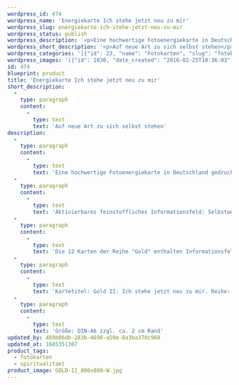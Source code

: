 ```yaml
---
wordpress_id: 474
wordpress_name: 'Energiekarte Ich stehe jetzt neu zu mir'
wordpress_slug: energiekarte-ich-stehe-jetzt-neu-zu-mir
wordpress_status: publish
wordpress_description: '<p>Eine hochwertige Fotoenergiekarte in Deutschland gedruckt und in Handarbeit laminiert.  Sie ist in Postkartengröße (DIN-A6) oder kleiner gut zu transportieren und kann auch auf den Körper aufgelegt werden.</p><p>Aktivierbares feinstoffliches Informationsfeld: Selbstwert – Schutz – Präsenz – Erleuchtung: Der Vorgang des sogenannten "Erwachens" verändert das Leben eines Menschen in vielerlei Hinsicht. Der eigene Wert wird auf neue Art gesehen. Themen wie Schutz und Präsenz werden auf neue Art erfahren und erfordern ein neues Bewusstsein mit geänderten Verhaltensweisen.<br />Die 12 Karten der Reihe "Gold" enthalten Informationsfelder (''Energie''felder), welche sich auf einen Zustand von vollständiger Klarheit und dem Erkennen dessen, was ist, beziehen. "Erleuchtung" bezeichnet unserer Erkenntnis nach einen natürlichen Grundzustand eines jeden Menschen, der erlangt werden kann.</p><p>Kartetitel: Gold II: Ich stehe jetzt neu zu mir. Reihe: Gold.</p><p>Größe: DIN-A6 zzgl. ca. 2 cm Rand<br />Andere Formate sind individuell für Sie innerhalb weniger Tage herstellbar. Bitte kontaktieren Sie uns hierfür unter <a href="mailto:info@elvedenverlag.de">info@elvedenverlag.de</a>.</p><p>Anwendungshinweise</p>'
wordpress_short_description: '<p>Auf neue Art zu sich selbst stehen</p>'
wordpress_categories: '[{"id": 23, "name": "Fotokarten", "slug": "fotokarten"}, {"id": 36, "name": "Spiritualit\u00e4t", "slug": "spiritualitaet"}]'
wordpress_images: '[{"id": 1030, "date_created": "2016-02-25T10:36:03", "date_created_gmt": "2016-02-25T08:36:03", "date_modified": "2016-02-25T10:36:03", "date_modified_gmt": "2016-02-25T08:36:03", "src": "https://my.feenbaum.de/wp-content/uploads/2016/02/GOLD-II_800x800-W.jpg", "name": "GOLD-II_800x800-W", "alt": ""}]'
id: 474
blueprint: product
title: 'Energiekarte Ich stehe jetzt neu zu mir'
short_description:
  -
    type: paragraph
    content:
      -
        type: text
        text: 'Auf neue Art zu sich selbst stehen'
description:
  -
    type: paragraph
    content:
      -
        type: text
        text: 'Eine hochwertige Fotoenergiekarte in Deutschland gedruckt und in Handarbeit laminiert.  Sie ist in Postkartengröße (DIN-A6) oder kleiner gut zu transportieren und kann auch auf den Körper aufgelegt werden.'
  -
    type: paragraph
    content:
      -
        type: text
        text: 'Aktivierbares feinstoffliches Informationsfeld: Selbstwert – Schutz – Präsenz – Erleuchtung: Der Vorgang des sogenannten "Erwachens" verändert das Leben eines Menschen in vielerlei Hinsicht. Der eigene Wert wird auf neue Art gesehen. Themen wie Schutz und Präsenz werden auf neue Art erfahren und erfordern ein neues Bewusstsein mit geänderten Verhaltensweisen.'
  -
    type: paragraph
    content:
      -
        type: text
        text: 'Die 12 Karten der Reihe "Gold" enthalten Informationsfelder (''Energie''felder), welche sich auf einen Zustand von vollständiger Klarheit und dem Erkennen dessen, was ist, beziehen. "Erleuchtung" bezeichnet unserer Erkenntnis nach einen natürlichen Grundzustand eines jeden Menschen, der erlangt werden kann.'
  -
    type: paragraph
    content:
      -
        type: text
        text: 'Kartetitel: Gold II: Ich stehe jetzt neu zu mir. Reihe: Gold.'
  -
    type: paragraph
    content:
      -
        type: text
        text: 'Größe: DIN-A6 zzgl. ca. 2 cm Rand'
updated_by: 489b06db-283b-4690-a50e-8a3ba37dc968
updated_at: 1685351307
product_tags:
  - fotokarten
  - spiritualitaet
product_image: GOLD-II_800x800-W.jpg
---
```

